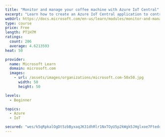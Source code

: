 ```yaml
---
title: "Monitor and manage your coffee machine with Azure IoT Central"
excerpt: "Learn how to create an Azure IoT Central application to control Internet of Things devices that communicate through unique connection strings."
webUrl: https://docs.microsoft.com/en-us/learn/modules/monitor-and-manage-device-with-iot-central/
type: course
price: Free
length: PT1H7M
ratings:
  count: 206
  average: 4.6213593
heat: 50

provider:
  name: Microsoft Learn
  domain: microsoft.com
  images:
    - url: /assets/images/organizations/microsoft.com-50x50.jpg
      width: 50
      height: 50

levels:
  - Beginner

topics:
  - Azure
  - IoT

secured: "wes/k5qRpkalOgDt5zbByxaqJK31dhRlr1NxTOyU5p2kWgk5JHglxoe7FtedcsGBXpqRqDgK6HlxhKjzNC5XuQeIerphl8j/O1xAJHtX+Mre2lZYH9mCPk7ODE1p/NIxVDu+F9avAXN6BYPW4IiZpVjcPzei7qegiMZWAJTGfGm9rqLmNSfWY5wh8j61ANhbr12ClpXsHigqs36OEsEe5AlONGVdl8Rbpj96bGxkA06Wx/MyLbkJoLxwSIjc63cyHq5oejyPP+rZ4VitfrL0P471GDNK6emK9jeb2uVY3HX8ESHNDCjJITaK4mwiK81mxkn/nzR9u7R7ZJsHJBOUGu2jxltk30KwKoEODY7xJbpugT8B69/Tozi4GvM/rdlCnHCKPKDJQWgIKePGrmtZhxuSrDegXopJlnl+/Vjm0mc=;T94e+aHLfi9yn5CbSLhZ8A=="
---
```


